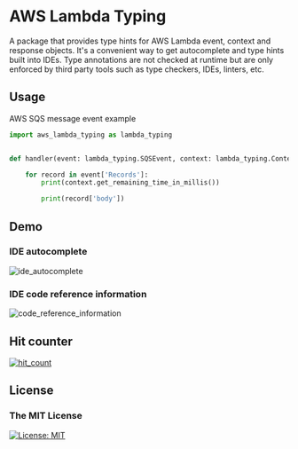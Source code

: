 # AWS Lambda Typing

A package that provides type hints for AWS Lambda event, context and response
objects. It's a convenient way to get autocomplete and type hints built into
IDEs. Type annotations are not checked at runtime but are only enforced by
third party tools such as type checkers, IDEs, linters, etc.

## Usage
AWS SQS message event example

```python
import aws_lambda_typing as lambda_typing


def handler(event: lambda_typing.SQSEvent, context: lambda_typing.Context) -> None:

    for record in event['Records']:
        print(context.get_remaining_time_in_millis())

        print(record['body'])
```

## Demo
### IDE autocomplete
![ide_autocomplete](https://raw.githubusercontent.com/MousaZeidBaker/aws-lambda-typing/initial_branch/media/ide_autocomplete.gif)

### IDE code reference information
![code_reference_information](https://raw.githubusercontent.com/MousaZeidBaker/aws-lambda-typing/initial_branch/media/code_reference_information.gif)

## Hit counter
[![hit_count](http://hits.dwyl.com/MousaZeidBaker/aws-lambda-typing.svg)](http://hits.dwyl.com/MousaZeidBaker/aws-lambda-typing)

## License
### The MIT License
[![License: MIT](https://img.shields.io/badge/License-MIT-yellow.svg)](LICENSE)
